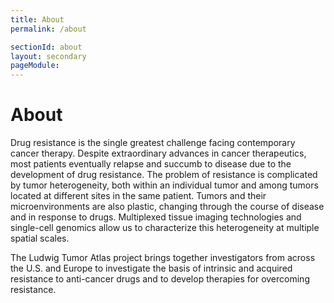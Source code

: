 ```yaml
---
title: About
permalink: /about

sectionId: about
layout: secondary
pageModule: 
---
```


# About

Drug resistance is the single greatest challenge facing contemporary cancer therapy. Despite extraordinary advances in 
cancer therapeutics, most patients eventually relapse and succumb to disease due to the development of drug resistance. 
The problem of resistance is complicated by tumor heterogeneity, both within an individual tumor and among tumors located 
at different sites in the same patient. Tumors and their microenvironments are also plastic, changing through the course of 
disease and in response to drugs. Multiplexed tissue imaging technologies and single-cell genomics allow us to characterize 
this heterogeneity at multiple spatial scales. 

The Ludwig Tumor Atlas project brings together investigators from across the U.S. and Europe to investigate the basis of 
intrinsic and acquired resistance to anti-cancer drugs and to develop therapies for overcoming resistance.